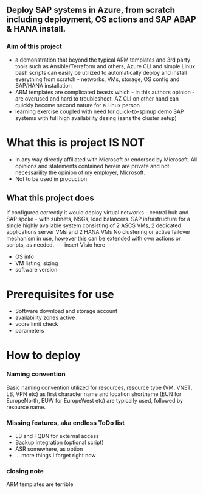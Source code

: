 ## Deploy SAP systems in Azure, from scratch including deployment, OS actions and SAP ABAP & HANA install.

### Aim of this project
- a demonstration that beyond the typical ARM templates and 3rd party tools such as Ansible/Terraform and others, Azure CLI and simple Linux bash scripts can easily be utilized to automatically deploy and install everything from scratch - networks, VMs, storage, OS config and SAP/HANA installation
- ARM templates are complicated beasts which - in this authors opinion - are overused and hard to troubleshoot, AZ CLI on other hand can quickly become second nature for a Linux person
- learning exercise coupled with need for quick-to-spinup demo SAP systems with full high availability desing (sans the cluster setup)

# What this is project IS NOT
- In any way directly affiliated with Microsoft or endorsed by Microsoft. All opinions and statements contained herein are private and not necessarility the opinion of my employer, Microsoft.
- Not to be used in production. 

## What this project does
If configured correctly it would deploy virtual networks - central hub and SAP spoke - with subnets, NSGs, load balancers.
SAP infrastructure for a single highly available system consisting of 2 ASCS VMs, 2 dedicated applications server VMs and 2 HANA VMs
No clustering or active failover mechanism in use, however this can be extended with own actions or scripts, as needed.
 --- insert Visio here ---
 - OS info
 - VM listing, sizing
 - software version
 
# Prerequisites for use
- Software download and storage account
- availability zones active
- vcore limit check
- parameters

# How to deploy

### Naming convention
Basic naming convention utilized for resources, resource type (VM, VNET, LB, VPN etc) as first character name and location shortname (EUN for EuropeNorth, EUW for EuropeWest etc) are typically used, followed by resource name.


### Missing features, aka endless ToDo list
- LB and FQDN for external access
- Backup integration (optional script)
- ASR somewhere, as option
- ... more things I forget right now


### closing note
ARM templates are terrible
